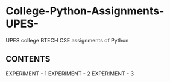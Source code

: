 # College-Python-Assignments-UPES-
UPES college BTECH CSE assignments of Python
## CONTENTS
EXPERIMENT - 1
EXPERIMENT - 2
EXPERIMENT - 3
